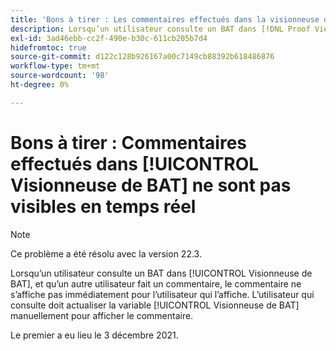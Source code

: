 ```yaml
---
title: 'Bons à tirer : Les commentaires effectués dans la visionneuse de BAT ne sont pas visibles en temps réel'
description: Lorsqu’un utilisateur consulte un BAT dans [!DNL Proof Viewer], et qu’un autre utilisateur fait un commentaire, le commentaire ne s’affiche pas immédiatement pour l’utilisateur qui l’affiche.
exl-id: 3ad46ebb-cc2f-490e-b30c-611cb205b7d4
hidefromtoc: true
source-git-commit: d122c128b926167a00c7149cb88392b618486876
workflow-type: tm+mt
source-wordcount: '98'
ht-degree: 0%

---
```


# Bons à tirer : Commentaires effectués dans [!UICONTROL Visionneuse de BAT] ne sont pas visibles en temps réel

>[!NOTE]
>
>Ce problème a été résolu avec la version 22.3.

Lorsqu’un utilisateur consulte un BAT dans [!UICONTROL Visionneuse de BAT], et qu’un autre utilisateur fait un commentaire, le commentaire ne s’affiche pas immédiatement pour l’utilisateur qui l’affiche. L’utilisateur qui consulte doit actualiser la variable [!UICONTROL Visionneuse de BAT] manuellement pour afficher le commentaire.

Le premier a eu lieu le 3 décembre 2021.
